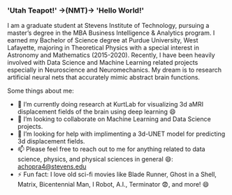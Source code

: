 ### 'Utah Teapot!' ->(NMT)-> 'Hello World!'

I am a graduate student at Stevens Institute of Technology, pursuing a master’s degree in the MBA Business Intelligence & Analytics program. I earned my Bachelor of Science degree at Purdue University, West Lafayette, majoring in Theoretical Physics with a special interest in Astronomy and Mathematics (2015-2020). Recently, I have been heavily involved with Data Science and Machine Learning related projects especially in Neuroscience and Neuromechanics.
My dream is to research artificial neural nets that accurately mimic abstract brain functions.

Some things about me:

- 🔭 I’m currently doing research at KurtLab for visualizing 3d aMRI displacement fields of the brain using deep learning 😄
- 👯 I’m looking to collaborate on Machine Learning and Data Science projects.
- 🤔 I’m looking for help with implimenting a 3d-UNET model for predicting 3d displacement fields.
- 📫 Please feel free to reach out to me for anything related to data science, physics, and physical sciences in general 😄: achopra4@stevens.edu
- ⚡ Fun fact: I love old sci-fi movies like Blade Runner, Ghost in a Shell, Matrix, Bicentennial Man, I Robot, A.I., Terminator 😨, and more! 😄
